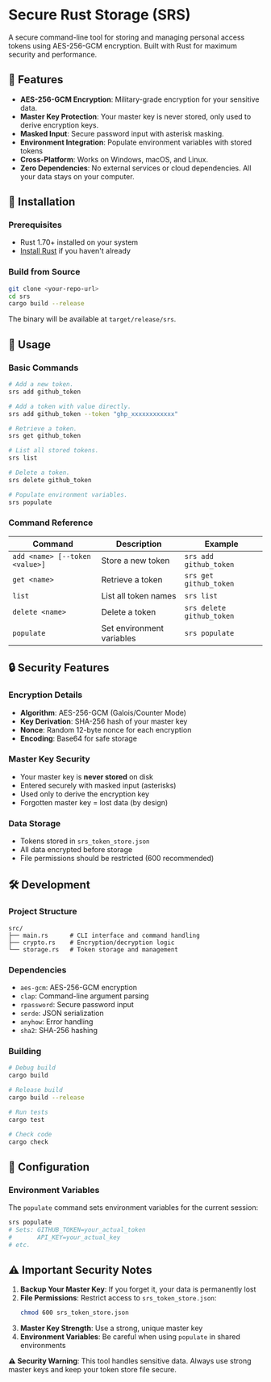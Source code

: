 # Secure Rust Storage (SRS)

A secure command-line tool for storing and managing personal access tokens using AES-256-GCM encryption. Built with Rust for maximum security and performance.

## 🔐 Features

- **AES-256-GCM Encryption**: Military-grade encryption for your sensitive data.
- **Master Key Protection**: Your master key is never stored, only used to derive encryption keys.
- **Masked Input**: Secure password input with asterisk masking.
- **Environment Integration**: Populate environment variables with stored tokens
- **Cross-Platform**: Works on Windows, macOS, and Linux.
- **Zero Dependencies**: No external services or cloud dependencies. All your data stays on your computer.

## 🚀 Installation

### Prerequisites

- Rust 1.70+ installed on your system
- [Install Rust](https://rustup.rs/) if you haven't already

### Build from Source

```bash
git clone <your-repo-url>
cd srs
cargo build --release
```

The binary will be available at `target/release/srs`.

## 📖 Usage

### Basic Commands

```bash
# Add a new token.
srs add github_token

# Add a token with value directly.
srs add github_token --token "ghp_xxxxxxxxxxxx"

# Retrieve a token.
srs get github_token

# List all stored tokens.
srs list

# Delete a token.
srs delete github_token

# Populate environment variables.
srs populate
```

### Command Reference

| Command                        | Description               | Example                   |
| ------------------------------ | ------------------------- | ------------------------- |
| `add <name> [--token <value>]` | Store a new token         | `srs add github_token`    |
| `get <name>`                   | Retrieve a token          | `srs get github_token`    |
| `list`                         | List all token names      | `srs list`                |
| `delete <name>`                | Delete a token            | `srs delete github_token` |
| `populate`                     | Set environment variables | `srs populate`            |

## 🔒 Security Features

### Encryption Details

- **Algorithm**: AES-256-GCM (Galois/Counter Mode)
- **Key Derivation**: SHA-256 hash of your master key
- **Nonce**: Random 12-byte nonce for each encryption
- **Encoding**: Base64 for safe storage

### Master Key Security

- Your master key is **never stored** on disk
- Entered securely with masked input (asterisks)
- Used only to derive the encryption key
- Forgotten master key = lost data (by design)

### Data Storage

- Tokens stored in `srs_token_store.json`
- All data encrypted before storage
- File permissions should be restricted (600 recommended)

## 🛠️ Development

### Project Structure

```
src/
├── main.rs      # CLI interface and command handling
├── crypto.rs    # Encryption/decryption logic
└── storage.rs   # Token storage and management
```

### Dependencies

- `aes-gcm`: AES-256-GCM encryption
- `clap`: Command-line argument parsing
- `rpassword`: Secure password input
- `serde`: JSON serialization
- `anyhow`: Error handling
- `sha2`: SHA-256 hashing

### Building

```bash
# Debug build
cargo build

# Release build
cargo build --release

# Run tests
cargo test

# Check code
cargo check
```

## 🔧 Configuration

### Environment Variables

The `populate` command sets environment variables for the current session:

```bash
srs populate
# Sets: GITHUB_TOKEN=your_actual_token
#       API_KEY=your_actual_key
# etc.
```

## ⚠️ Important Security Notes

1. **Backup Your Master Key**: If you forget it, your data is permanently lost
2. **File Permissions**: Restrict access to `srs_token_store.json`:
   ```bash
   chmod 600 srs_token_store.json
   ```
3. **Master Key Strength**: Use a strong, unique master key
4. **Environment Variables**: Be careful when using `populate` in shared environments

**⚠️ Security Warning**: This tool handles sensitive data. Always use strong master keys and keep your token store file secure.

<!--- P.S. This README is AI Generated. -->
